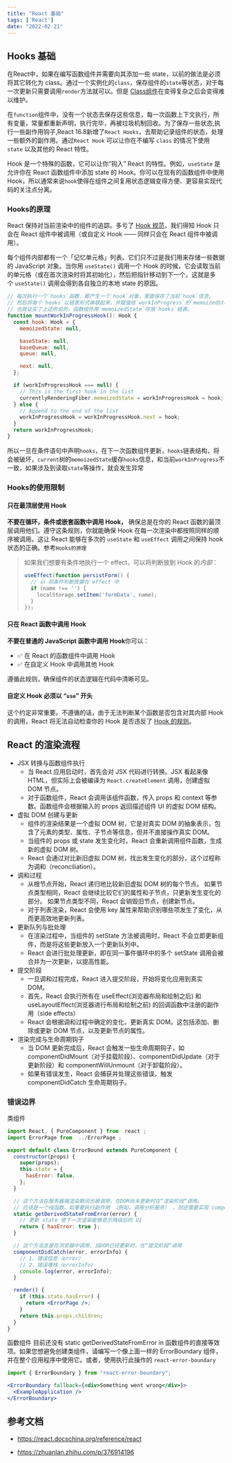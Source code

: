 ```yaml
---
title: "React 基础"
tags: ['React']
date: "2022-02-21"
---
```


## Hooks 基础
在React中，如果在编写函数组件并需要向其添加一些 state，以前的做法是必须将其它转化为 class。通过一个实例化的`class`，保存组件的`state`等状态，对于每一次更新只需要调用`render`方法就可以。但是 [Class组件](https://reactjs.org/docs/react-component.html)在变得复杂之后会变得难以维护。

在`function`组件中，没有一个状态去保存这些信息，每一次函数上下文执行，所有变量，常量都重新声明，执行完毕，再被垃圾机制回收。为了保存一些状态,执行一些副作用钩子,React 16.8新增了`React Hooks`，去帮助记录组件的状态，处理一些额外的副作用。通过`React Hook` 可以让你在不编写 `class` 的情况下使用 `state` 以及其他的 React 特性。

Hook 是一个特殊的函数，它可以让你“钩入” React 的特性。例如，`useState` 是允许你在 React 函数组件中添加 state 的 Hook。你可以在现有的函数组件中使用 Hook，所以通常来说`hook`使得在组件之间复用状态逻辑变得方便、更容易实现代码的关注点分离。


### Hooks的原理

React 保持对当前渲染中的组件的追踪。多亏了 [Hook 规范](https://zh-hans.reactjs.org/docs/hooks-rules.html)，我们得知 Hook 只会在 React 组件中被调用（或自定义 Hook —— 同样只会在 React 组件中被调用）。

每个组件内部都有一个「记忆单元格」列表。它们只不过是我们用来存储一些数据的 JavaScript 对象。当你用 `useState()` 调用一个 Hook 的时候，它会读取当前的单元格（或在首次渲染时将其初始化），然后把指针移动到下一个。这就是多个 `useState()` 调用会得到各自独立的本地 state 的原因。

```js
// 每次执行一个`hooks`函数，都产生一个`hook`对象，里面保存了当前`hook`信息,
// 然后将每个`hooks`以链表形式串联起来，并赋值给`workInProgress`的`memoizedState`。
// 也就证实了上述所说的，函数组件用`memoizedState`存放`hooks`链表。
function mountWorkInProgressHook(): Hook {
  const hook: Hook = {
    memoizedState: null,

    baseState: null,
    baseQueue: null,
    queue: null,

    next: null,
  };

  if (workInProgressHook === null) {
    // This is the first hook in the list
    currentlyRenderingFiber.memoizedState = workInProgressHook = hook;
  } else {
    // Append to the end of the list
    workInProgressHook = workInProgressHook.next = hook;
  }
  return workInProgressHook;
}
```

所以一旦在条件语句中声明`hooks`，在下一次函数组件更新，`hooks`链表结构，将会被破坏，`current`树的`memoizedState`缓存`hooks`信息，和当前`workInProgress`不一致，如果涉及到读取`state`等操作，就会发生异常

### Hooks的使用限制

#### 只在最顶层使用 Hook

**不要在循环，条件或嵌套函数中调用 Hook，** 确保总是在你的 React 函数的最顶层调用他们。遵守这条规则，你就能确保 Hook 在每一次渲染中都按照同样的顺序被调用。这让 React 能够在多次的 `useState` 和 `useEffect` 调用之间保持 hook 状态的正确。参考`Hooks的原理`

> 如果我们想要有条件地执行一个 effect，可以将判断放到 Hook 的*内部*：
>
> ```js
> useEffect(function persistForm() {
>   // 👍 将条件判断放置在 effect 中
>   if (name !== '') {
>     localStorage.setItem('formData', name);
>   }
> });
> ```

#### 只在 React 函数中调用 Hook

**不要在普通的 JavaScript 函数中调用 Hook**你可以：

- ✅ 在 React 的函数组件中调用 Hook
- ✅ 在自定义 Hook 中调用其他 Hook

遵循此规则，确保组件的状态逻辑在代码中清晰可见。

#### 自定义 Hook 必须以 “`use`” 开头

这个约定非常重要。不遵循的话，由于无法判断某个函数是否包含对其内部 Hook 的调用，React 将无法自动检查你的 Hook 是否违反了 [Hook 的规则](https://zh-hans.reactjs.org/docs/hooks-rules.html)。

## React 的渲染流程

+ JSX 转换与函数组件执行
  - 当 React 应用启动时，首先会对 JSX 代码进行转换。JSX 看起来像 HTML，但实际上会被编译为 `React.createElement` 调用，创建虚拟 DOM 节点。
  - 对于函数组件，React 会调用该组件函数，传入 props 和 context 等参数。函数组件会根据输入的 props 返回描述组件 UI 的虚拟 DOM 结构。
+ 虚拟 DOM 创建与更新
  - 组件的渲染结果是一个虚拟 DOM 树，它是对真实 DOM 的抽象表示，包含了元素的类型、属性、子节点等信息，但并不直接操作真实 DOM。
  - 当组件的 props 或 state 发生变化时，React 会重新调用组件函数，生成新的虚拟 DOM 树。
  - React 会通过对比新旧虚拟 DOM 树，找出发生变化的部分，这个过程称为调和（reconciliation）。
+ 调和过程
  - 从根节点开始，React 递归地比较新旧虚拟 DOM 树的每个节点。
    如果节点类型相同，React 会继续比较它们的属性和子节点，只更新发生变化的部分。
    如果节点类型不同，React 会销毁旧节点，创建新节点。
  - 对于列表渲染，React 会使用 key 属性来帮助识别哪些项发生了变化，从而更高效地更新列表。
+ 更新队列与批处理
  - 在渲染过程中，当组件的 setState 方法被调用时，React 不会立即更新组件，而是将这些更新放入一个更新队列中。
  - React 会进行批处理更新，即在同一事件循环中的多个 setState 调用会被合并为一次更新，以提高性能。
+ 提交阶段
  - 一旦调和过程完成，React 进入提交阶段，开始将变化应用到真实 DOM。
  - 首先，React 会执行所有在 useEffect(浏览器布局和绘制之后) 和 useLayoutEffect(浏览器进行布局和绘制之前) 的回调函数中注册的副作用（side effects）
  - React 会根据调和过程中确定的变化，更新真实 DOM。这包括添加、删除或更新 DOM 节点，以及更新节点的属性。
+ 渲染完成与生命周期钩子
  - 当 DOM 更新完成后，React 会触发一些生命周期钩子，如 componentDidMount（对于挂载阶段）、componentDidUpdate（对于更新阶段）和 componentWillUnmount（对于卸载阶段）。
  - 如果有错误发生，React 会捕获并处理这些错误，触发 componentDidCatch 生命周期钩子。

### 错误边界

类组件
```jsx
import React, { PureComponent } from  react ;
import ErrorPage from  ../ErrorPage ;

export default class ErrorBound extends PureComponent {
  constructor(props) {
    super(props);
    this.state = {
      hasError: false,
    };
  }

  // 这个方法在服务器端渲染期间也被调用，在DOM尚未更新时在“渲染阶段”调用。
  // 应该是一个纯函数。如果要执行副作用 （例如，调用分析服务） ，则还需要实现 componentDidCatch
  static getDerivedStateFromError(error) {
    // 更新 state 使下一次渲染能够显示降级后的 UI
    return { hasError: true };
  }

  // 这个方法总是在浏览器中调用，当DOM已经更新时，在“提交阶段”调用
  componentDidCatch(error, errorInfo) {
    // 1、错误信息（error）
    // 2、错误堆栈（errorInfo)
    console.log(error, errorInfo);
  }

  render() {
    if (this.state.hasError) {
      return <ErrorPage />;
    }
    return this.props.children;
  }
}
```

函数组件
目前还没有 static getDerivedStateFromError in 函数组件的直接等效项。如果您想避免创建类组件，请编写一个像上面一样的 ErrorBoundary 组件，并在整个应用程序中使用它。或者，使用执行此操作的 `react-error-boundary`
```jsx
import { ErrorBoundary } from "react-error-boundary";

<ErrorBoundary fallback={<div>Something went wrong</div>}>
  <ExampleApplication />
</ErrorBoundary>
```

## 参考文档

- <https://react.docschina.org/reference/react>

- <https://zhuanlan.zhihu.com/p/376914196>
